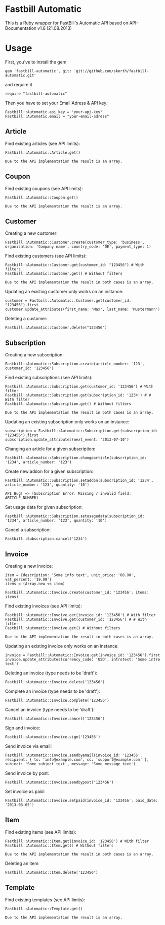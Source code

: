 Fastbill Automatic
==================

This is a Ruby wrapper for FastBill's Automatic API based on API-Documentation v1.6 (21.08.2013)

Usage
======

First, you've to install the gem

    gem 'fastbill-automatic', git: 'git://github.com/skorth/fastbill-automatic.git'

and require it

    require "fastbill-automatic"

Then you have to set your Email Adress & API key:

    Fastbill::Automatic.api_key = "your-api-key"
    Fastbill::Automatic.email = "your-email-adress"

Article
-------

Find existing articles (see API limits):

    Fastbill::Automatic::Article.get()

    Due to the API implementation the result is an array.

Coupon
------

Find existing coupons (see API limits):

    Fastbill::Automatic::Coupon.get()

    Due to the API implementation the result is an array.

Customer
--------

Creating a new customer:

    Fastbill::Automatic::Customer.create(customer_type: 'business', organization: 'Company name', country_code: 'DE', payment_type: 1)

Find existing customers (see API limits):

    Fastbill::Automatic::Customer.get(customer_id: "123456") # With filters
    Fastbill::Automatic::Customer.get() # Without filters

    Due to the API implementation the result in both cases is an array.

Updating an existing customer only works on an instance:

    customer = Fastbill::Automatic::Customer.get(customer_id: "123456").first
    customer.update_attributes(first_name: 'Max', last_name: 'Mustermann')

Deleting a customer:

    Fastbill::Automatic::Customer.delete("123456")

Subscription
------------

Creating a new subscription:

    Fastbill::Automatic::Subscription.create(article_number: '123', customer_id: '123456')

Find existing subscriptions (see API limits):

    Fastbill::Automatic::Subscription.get(customer_id: '123456') # With filter
    Fastbill::Automatic::Subscription.get(subscription_id: '1234') # # With filter
    Fastbill::Automatic::Subscription.get() # Without filters

    Due to the API implementation the result in both cases is an array.

Updating an existing subscription only works on an instance:

    subscription = Fastbill::Automatic::Subscription.get(subscription_id: "123456").first
    subscription.update_attributes(next_event: '2013-07-10')

Changing an article for a given subscription:

    Fastbill::Automatic::Subscription.changearticle(subscription_id: '1234', article_number: '123')

Create new addon for a given subscription:

    Fastbill::Automatic::Subscription.setaddon(subscription_id: '1234', article_number: '123', quantity: '10')

    API Bug! => (Subscription Error: Missing / invalid field: ARTICLE_NUMBER)

Set usage data for given subscription:

    Fastbill::Automatic::Subscription.setusagedata(subscription_id: '1234', article_number: '123', quantity: '10')

Cancel a subscription:

    Fastbill::Subscription.cancel('1234')

Invoice
-------

Creating a new invoice:

    item = {description: 'Some info text', unit_price: '60.00', vat_percent: '19.00'}
    items = (Array.new << item)

    Fastbill::Automatic::Invoice.create(customer_id: '123456', items: items)

Find existing invoices (see API limits):

    Fastbill::Automatic::Invoive.get(invoice_id: '123456') # With filter
    Fastbill::Automatic::Invoive.get(customer_id: '123456') # # With filter
    Fastbill::Automatic::Invoive.get() # Without filters

    Due to the API implementation the result in both cases is an array.

Updating an existing invoice only works on an instance:

    invoice = Fastbill::Automatic::Invoice.get(invoice_id: '123456').first
    invoice.update_attributes(currency_code: 'USD', introtext: 'Some intro text')

Deleting an invoice (type needs to be 'draft'):

    Fastbill::Automatic::Invoice.delete('123456')

Complete an invoice (type needs to be 'draft'):

    Fastbill::Automatic::Invoice.complete('123456')

Cancel an invoice (type needs to be 'draft'):

    Fastbill::Automatic::Invoice.cancel('123456')

Sign and invoice:

    Fastbill::Automatic::Invoice.sign('123456')

Send invoice via email:

    Fastbill::Automatic::Invoice.sendbyemail(invoice_id: '123456', recipient: { to: 'info@example.com', cc: 'support@example.com' }, subject: 'Some subject text', message: 'Some message text')

Send invoice by post:

    Fastbill::Automatic::Invoice.sendbypost('123456')

Set invoice as paid:

    Fastbill::Automatic::Invoice.setpaid(invoice_id: '123456', paid_date: '2013-03-05')

Item
----

Find existing items (see API limits):

    Fastbill::Automatic::Item.get(invoice_id: '123456') # With filter
    Fastbill::Automatic::Item.get() # Without filters

    Due to the API implementation the result in both cases is an array.

Deleting an item:

    Fastbill::Automatic::Item.delete('123456')

Template
--------

Find existing templates (see API limits):

    Fastbill::Automatic::Template.get()

    Due to the API implementation the result is an array.
